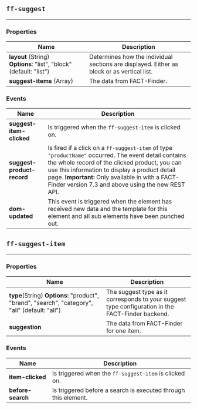 ## `ff-suggest`
___
### Properties
| Name | Description |
| ---- | ----------- |
| **layout**&nbsp;(String) **Options**:&nbsp;"list", "block" (default: "list")| Determines how the individual sections are displayed. Either as block or as vertical list. |
| **suggest-items**&nbsp;(Array) | The data from FACT-Finder. |

### Events
| Name | Description |
| ---- | ----------- |
| **suggest-item-clicked** | Is triggered when the `ff-suggest-item` is clicked on. |
| **suggest-product-record** | Is fired if a click on a `ff-suggest-item` of type `"productName"` occurred. The event detail contains the whole record of the clicked product, you can use this information to display a product detail page. **Important:** Only available in with a FACT-Finder version 7.3 and above using the new REST API. |
| **dom-updated** | This event is triggered when the element has received new data and the template for this element and all sub elements have been punched out. |

## `ff-suggest-item`
___
### Properties
| Name | Description |
| ---- | ----------- |
| **type**(String)&nbsp;**Options:** "product", "brand", "search", "category", "all" (default: "all") | The suggest type as it corresponds to your suggest type configuration in the FACT-Finder backend. |
| **suggestion** | The data from FACT-Finder for one item. |

### Events
| Name | Description |
| ---- | ----------- |
| **item-clicked** | Is triggered when the `ff-suggest-item` is clicked on. |
| **before-search** | Is triggered before a search is executed through this element. |
